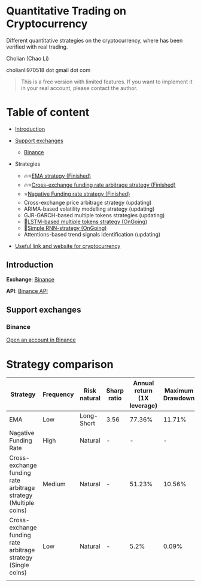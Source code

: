 # Quantitative Trading on Cryptocurrency

Different quantitative strategies on the cryptocurrency, where has been verified with real trading.

Cholian (Chao Li)

cholianli970518 dot gmail dot com

> This is a free version with limited features. If you want to implement it in your real account, please contact the author.

# Table of content
* [Introduction](#introduction)
* [Support exchanges](#support-exchanges)
    * [Binance](#biance)
* Strategies

    * 🔥:star:[EMA strategy (Finished)](https://github.com/Cholianlll/Quant_Crypto/tree/main/strategies/EMA%20Strategy)
    * 🔥:star:[Cross-exchange funding rate arbitrage strategy (Finished)](https://github.com/Cholianlll/Quant_Crypto/tree/main/strategies/FundingRateArbitrage)
    * :star:[Nagative Funding rate strategy (Finished)](https://github.com/Cholianlll/Quant_Crypto/tree/main/strategies/NagativeFundingRate)
    * Cross-exchange price arbitrage strategy (updating)
    * ARIMA-based volatility modelling strategy (updating)
    * GJR-GARCH-based multiple tokens strategies (updating)
    * 🚧[LSTM-based multiple tokens strategy (OnGoing)](https://github.com/Cholianlll/Quant_Crypto/tree/main/strategies/LSTM)
    * 🚧[Simple RNN-strategy (OnGoing)](https://github.com/Cholianlll/Quant_Crypto/tree/main/strategies/RNN)
    * Attentions-based trend signals identification (updating)
* [Useful link and website for cryptocurrency](#useful-link-and-website-for-cryptocurrency)

## Introduction

**Exchange**: [Binance](https://www.binance.com/en)

**API**: [Binance API](https://binance-docs.github.io/apidocs/spot/en/)

## Support exchanges

### Binance

[Open an account in Binance](https://accounts.binance.com/en/register)

# Strategy comparison

| Strategy                                                     | Frequency | Risk natural | Sharp ratio | Annual return (1X leverage) | Maximum Drawdown |
| ------------------------------------------------------------ | --------- | ------------ | ----------- | --------------------------- | ---------------- |
| EMA                                                          | Low       | Long-Short   | 3.56        | 77.36%                      | 11.71%           |
| Nagative Funding Rate                                        | High      | Natural      | -           | -                           | -                |
| Cross-exchange funding rate arbitrage strategy (Multiple coins) | Medium    | Natural      | -           | 51.23%                      | 10.56%           |
| Cross-exchange funding rate arbitrage strategy (Single coins) | Low       | Natural      | -           | 5.2%                        | 0.09%            |
|                                                              |           |              |             |                             |                  |



